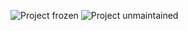 ![Project frozen](https://img.shields.io/badge/status-frozen-blue.png) ![Project unmaintained](https://img.shields.io/badge/project-unmaintained-red.svg)
